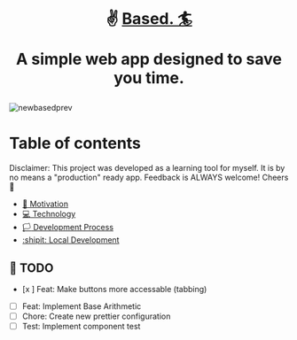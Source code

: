 # <p align="center" >:v: <a href="https://based-d0408.firebaseapp.com">Based. 🏄</a> <br><p align="center"> A simple web app designed to save you time.
</p></p>

![newbasedprev](https://user-images.githubusercontent.com/88360543/205536093-642753ca-fff4-43bd-b20b-f383e1a30e83.png)



# Table of contents

Disclaimer: This project was developed as a learning tool for myself. It is by no means a "production" ready app. Feedback is ALWAYS welcome! Cheers :beers:

- [:muscle: Motivation](https://github.com/r3mot/base-conversion-tsx/wiki/Motivation) <br>
- [:computer: Technology](https://github.com/r3mot/base-conversion-tsx/wiki/Technology) <br>
- [:white_flag: Development Process](https://github.com/r3mot/base-conversion-tsx/wiki/Development-Process)
- [:shipit: Local Development](https://github.com/r3mot/base-conversion-tsx/wiki/Local-Development)

<!-- SECTION -->
<a name="task"></a>

## :pushpin: TODO

- [x ] Feat: Make buttons more accessable (tabbing)
- [ ] Feat: Implement Base Arithmetic
- [ ] Chore: Create new prettier configuration
- [ ] Test: Implement component test

